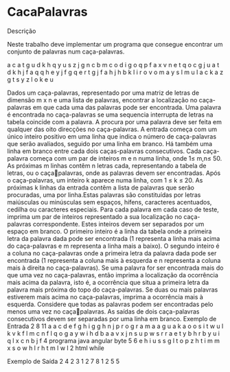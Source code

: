 # CacaPalavras

Descrição

Neste trabalho deve implementar um programa que consegue encontrar um conjunto 
de palavras num caça-palavras.

a c a t g u d k h
q y u s z j g n c
b m c o d i g o q
p f a x v n e t q
o c g j u a t d k
h j f a q q h e y
j f g q e r t g j
f a h j h b k l i
r o v o m a y s l
m u l a c k a z g
t s y z l o k e u

Dados um caça-palavras, representado por uma matriz de letras de dimensão m x n e 
uma lista de palavras, encontrar a localização no caça-palavras em que cada uma das 
palavras pode ser encontrada.
Uma palavra é encontrada no caça-palavras se uma sequencia interrupta de letras na 
tabela coincide com a palavra. A procura por uma palavra deve ser feita em qualquer das 
oito direcções no caça-palavras.
A entrada começa com um único inteiro positivo em uma linha que indica o número de 
caça-palavras que serão avaliados, seguido por uma linha em branco. Há também uma 
linha em branco entre cada dois caças-palavras consecutivos.
Cada caça-palavra começa com um par de inteiros m e n numa linha, onde 1≤ m,n≤ 50. 
As próximas m linhas contêm n letras cada, representando a tabela de letras, ou o caçapalavras, onde as palavras devem ser encontradas. Após o caça-palavras, um inteiro k
aparece numa linha, com 1 ≤ k ≤ 20. As próximas k linhas da entrada contêm a lista de 
palavras que serão procuradas, uma por linha.Estas palavras são constituídas por letras  maiúsculas ou minúsculas sem espaços, hífens, caracteres acentuados, cedilha ou 
caracteres especiais.
Para cada palavra em cada caso de teste, imprima um par de inteiros representado a sua 
localização no caça-palavras correspondente. Estes inteiros devem ser separados por um 
espaço em branco.
O primeiro inteiro é a linha da tabela onde a primeira letra da palavra dada pode ser 
encontrada (1 representa a linha mais acima do caça-palavras e m representa a linha 
mais a baixo). O segundo inteiro é a coluna no caça-palavras onde a primeira letra da 
palavra dada pode ser encontrada (1 representa a coluna mais à esquerda e n representa 
a coluna mais à direita no caça-palavras). Se uma palavra for ser encontrada mais do que 
uma vez no caça-palavras, então imprima a localização da ocorrência mais acima da 
palavra, isto é, a ocorrência que situa a primeira letra da palavra mais próxima do topo do 
caça-palavras.
Se duas ou mais palavras estiverem mais acima no caça-palavras, imprima a ocorrência 
mais à esquerda.
Considere que todas as palavras podem ser encontradas pelo menos uma vez no caçapalavras. As saídas de dois caça-palavras consecutivos devem ser separadas por uma 
linha em branco.
Exemplo de Entrada
2
8 11
a a c d e f g h i g g 
h n j p r o g r a m a
a g u a k a o o s i t
w u l k v k f l m c n
f l q o g a y w i h d
b a a v x j n s u p w
s r r a e t y b h r b
y u i q l x c n b j f
4
programa
java
angular
byte
5 6
e h i u s s
g l t o p z
h t i m m x
s o w h l r
h t m l w l
2
html
while


 Exemplo de Saída
2 4
2 3
1 2
7 8
1 2
5 5
